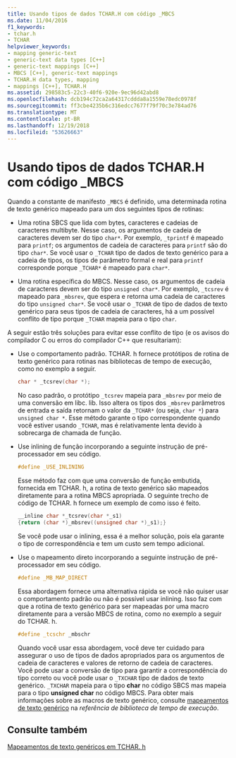 ```yaml
---
title: Usando tipos de dados TCHAR.H com código _MBCS
ms.date: 11/04/2016
f1_keywords:
- tchar.h
- TCHAR
helpviewer_keywords:
- mapping generic-text
- generic-text data types [C++]
- generic-text mappings [C++]
- MBCS [C++], generic-text mappings
- TCHAR.H data types, mapping
- mappings [C++], TCHAR.H
ms.assetid: 298583c5-22c3-40f6-920e-9ec96d42abd8
ms.openlocfilehash: dcb194c72ca2a64317cddda8a1559e78edc0978f
ms.sourcegitcommit: ff3cbe4235b6c316edcc7677f79f70c3e784ad76
ms.translationtype: MT
ms.contentlocale: pt-BR
ms.lasthandoff: 12/19/2018
ms.locfileid: "53626663"
---
```

# <a name="using-tcharh-data-types-with-mbcs-code"></a>Usando tipos de dados TCHAR.H com código _MBCS

Quando a constante de manifesto `_MBCS` é definido, uma determinada rotina de texto genérico mapeado para um dos seguintes tipos de rotinas:

- Uma rotina SBCS que lida com bytes, caracteres e cadeias de caracteres multibyte. Nesse caso, os argumentos de cadeia de caracteres devem ser do tipo `char*`. Por exemplo, `_tprintf` é mapeado para `printf`; os argumentos de cadeia de caracteres para `printf` são do tipo `char*`. Se você usar o `_TCHAR` tipo de dados de texto genérico para a cadeia de tipos, os tipos de parâmetro formal e real para `printf` corresponde porque `_TCHAR*` é mapeado para `char*`.

- Uma rotina específica do MBCS. Nesse caso, os argumentos de cadeia de caracteres devem ser do tipo `unsigned char*`. Por exemplo, `_tcsrev` é mapeado para `_mbsrev`, que espera e retorna uma cadeia de caracteres do tipo `unsigned char*`. Se você usar o `_TCHAR` de tipo de dados de texto genérico para seus tipos de cadeia de caracteres, há a um possível conflito de tipo porque `_TCHAR` mapeia para o tipo `char`.

A seguir estão três soluções para evitar esse conflito de tipo (e os avisos do compilador C ou erros do compilador C++ que resultariam):

- Use o comportamento padrão. TCHAR. h fornece protótipos de rotina de texto genérico para rotinas nas bibliotecas de tempo de execução, como no exemplo a seguir.

    ```cpp
    char * _tcsrev(char *);
    ```

   No caso padrão, o protótipo `_tcsrev` mapeia para `_mbsrev` por meio de uma conversão em libc. lib. Isso altera os tipos dos `_mbsrev` parâmetros de entrada e saída retornam o valor da `_TCHAR*` (ou seja, `char *`) para `unsigned char *`. Esse método garante o tipo correspondente quando você estiver usando `_TCHAR`, mas é relativamente lenta devido à sobrecarga de chamada de função.

- Use inlining de função incorporando a seguinte instrução de pré-processador em seu código.

    ```cpp
    #define _USE_INLINING
    ```

   Esse método faz com que uma conversão de função embutida, fornecida em TCHAR. h, a rotina de texto genérico são mapeados diretamente para a rotina MBCS apropriada. O seguinte trecho de código de TCHAR. h fornece um exemplo de como isso é feito.

    ```cpp
    __inline char *_tcsrev(char *_s1)
    {return (char *)_mbsrev((unsigned char *)_s1);}
    ```

   Se você pode usar o inlining, essa é a melhor solução, pois ela garante o tipo de correspondência e tem um custo sem tempo adicional.

- Use o mapeamento direto incorporando a seguinte instrução de pré-processador em seu código.

    ```cpp
    #define _MB_MAP_DIRECT
    ```

   Essa abordagem fornece uma alternativa rápida se você não quiser usar o comportamento padrão ou não é possível usar inlining. Isso faz com que a rotina de texto genérico para ser mapeadas por uma macro diretamente para a versão MBCS de rotina, como no exemplo a seguir do TCHAR. h.

    ```cpp
    #define _tcschr _mbschr
    ```

   Quando você usar essa abordagem, você deve ter cuidado para assegurar o uso de tipos de dados apropriados para os argumentos de cadeia de caracteres e valores de retorno de cadeia de caracteres. Você pode usar a conversão de tipo para garantir a correspondência do tipo correto ou você pode usar o `_TXCHAR` tipo de dados de texto genérico. `_TXCHAR` mapeia para o tipo **char** no código SBCS mas mapeia para o tipo **unsigned char** no código MBCS. Para obter mais informações sobre as macros de texto genérico, consulte [mapeamentos de texto genérico](../c-runtime-library/generic-text-mappings.md) na *referência de biblioteca de tempo de execução*.

## <a name="see-also"></a>Consulte também

[Mapeamentos de texto genéricos em TCHAR. h](../text/generic-text-mappings-in-tchar-h.md)
